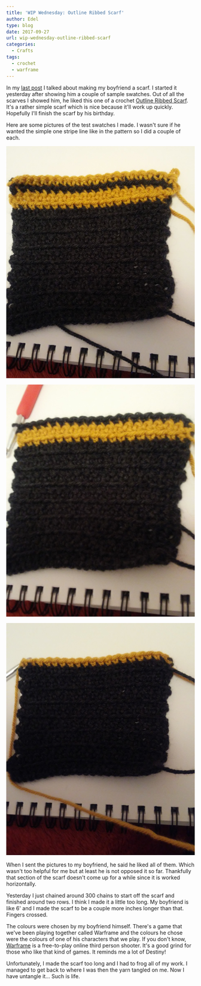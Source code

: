 ```yaml
---
title: 'WIP Wednesday: Outline Ribbed Scarf'
author: Edel
type: blog
date: 2017-09-27
url: wip-wednesday-outline-ribbed-scarf
categories:
  - Crafts
tags:
  - crochet
  - warframe
---
```


In my [last post](/blog/productive-distractions/) I talked about making my boyfriend a scarf. I started it yesterday after showing him a couple of sample swatches. Out of all the scarves I showed him, he liked this one of a crochet [Outline Ribbed Scarf](http://www.fiberfluxblog.com/2013/01/free-crochet-patternoutline-ribbed-scarf.html). It's a rather simple scarf which is nice because it'll work up quickly. Hopefully I'll finish the scarf by his birthday.

Here are some pictures of the test swatches I made. I wasn't sure if he wanted the simple one stripe line like in the pattern so I did a couple of each.

![swatch](/img/blog/outline-ribbed-scarf-01.png)

![swatch](/img/blog/outline-ribbed-scarf-02.png)

![swatch](/img/blog/outline-ribbed-scarf-03.png)

When I sent the pictures to my boyfriend, he said he liked all of them. Which wasn't too helpful for me but at least he is not opposed it so far. Thankfully that section of the scarf doesn't come up for a while since it is worked horizontally.

Yesterday I just chained around 300 chains to start off the scarf and finished around two rows. I think I made it a little too long. My boyfriend is like 6' and I made the scarf to be a couple more inches longer than that. Fingers crossed.

The colours were chosen by my boyfriend himself. There's a game that we've been playing together called Warframe and the colours he chose were the colours of one of his characters that we play. If you don't know, [Warframe](https://warframe.com) is a free-to-play online third person shooter. It's a good grind for those who like that kind of games. It reminds me a lot of Destiny!

Unfortunately, I made the scarf too long and I had to frog all of my work. I managed to get back to where I was then the yarn tangled on me. Now I have untangle it... Such is life.